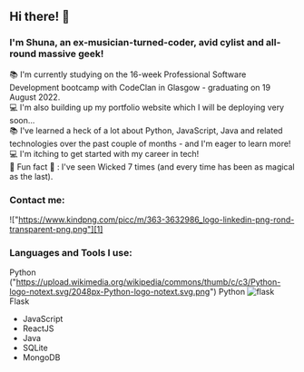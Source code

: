 ## Hi there! :wave:

### I'm Shuna, an ex-musician-turned-coder, avid cylist and all-round massive geek!
:books: I'm currently studying on the 16-week Professional Software Development bootcamp with CodeClan in Glasgow - graduating on 19 August 2022. <br />
:computer: I'm also building up my portfolio website which I will be deploying very soon... <br />
:books: I've learned a heck of a lot about Python, JavaScript, Java and related technologies over the past couple of months - and I'm eager to learn more! <br />
:computer: I'm itching to get started with my career in tech! <br />
:star2: Fun fact  :star2: : I've seen Wicked 7 times (and every time has been as magical as the last).

### Contact me:
!["https://www.kindpng.com/picc/m/363-3632986_logo-linkedin-png-rond-transparent-png.png"][1]

### Languages and Tools I use:
Python ("https://upload.wikimedia.org/wikipedia/commons/thumb/c/c3/Python-logo-notext.svg/2048px-Python-logo-notext.svg.png") Python
![flask]("https://flyclipart.com/thumbs/python-logo-clipart-drawing-flask-1172565.png") Flask
- JavaScript
- ReactJS
- Java
- SQLite
- MongoDB

<br />

[1]: https://www.linkedin.com/in/shuna-mccallum/
